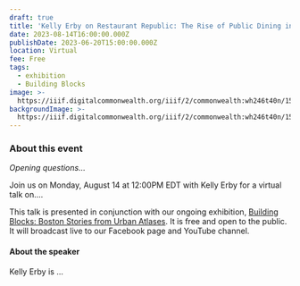 ```yaml
---
draft: true
title: 'Kelly Erby on Restaurant Republic: The Rise of Public Dining in Boston'
date: 2023-08-14T16:00:00.000Z
publishDate: 2023-06-20T15:00:00.000Z
location: Virtual
fee: Free
tags:
  - exhibition
  - Building Blocks
image: >-
  https://iiif.digitalcommonwealth.org/iiif/2/commonwealth:wh246t40n/150,147,3045,1809/2000,/0/default.jpg
backgroundImage: >-
  https://iiif.digitalcommonwealth.org/iiif/2/commonwealth:wh246t40n/150,147,3045,1809/2000,/0/default.jpg
---
```


### About this event

*Opening questions...*

Join us on Monday, August 14 at 12:00PM EDT with Kelly Erby for a virtual talk on....

This talk is presented in conjunction with our ongoing exhibition, [Building Blocks: Boston Stories from Urban Atlases](https://www.leventhalmap.org/digital-exhibitions/building-blocks/). It is free and open to the public. It will broadcast live to our Facebook page and YouTube channel.

#### About the speaker

Kelly Erby is ...
